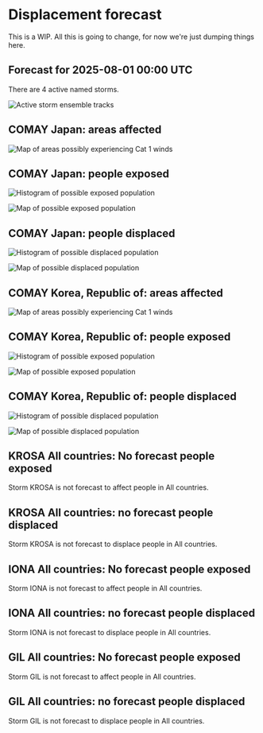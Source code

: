 # Displacement forecast

This is a WIP. All this is going to change, for now we're just dumping things here.
## Forecast for 2025-08-01 00:00 UTC

There are 4 active named storms.

![Active storm ensemble tracks](ECMWF_TC_tracks_20250801000000.png)

## COMAY Japan: areas affected

![Map of areas possibly experiencing Cat 1 winds](impact-map_TC_ECMWF_ens_COMAY_2025-08-01_00UTC_JPN_cat1.png)
## COMAY Japan: people exposed

![Histogram of possible exposed population](impact-histogram_TC_ECMWF_ens_COMAY_2025-08-01_00UTC_JPN_exposed.png)

![Map of possible exposed population](impact-map_TC_ECMWF_ens_COMAY_2025-08-01_00UTC_JPN_exposed.png)

## COMAY Japan: people displaced

![Histogram of possible displaced population](impact-histogram_TC_ECMWF_ens_COMAY_2025-08-01_00UTC_JPN_displaced.png)

![Map of possible displaced population](impact-map_TC_ECMWF_ens_COMAY_2025-08-01_00UTC_JPN_displaced.png)

## COMAY Korea, Republic of: areas affected

![Map of areas possibly experiencing Cat 1 winds](impact-map_TC_ECMWF_ens_COMAY_2025-08-01_00UTC_KOR_cat1.png)
## COMAY Korea, Republic of: people exposed

![Histogram of possible exposed population](impact-histogram_TC_ECMWF_ens_COMAY_2025-08-01_00UTC_KOR_exposed.png)

![Map of possible exposed population](impact-map_TC_ECMWF_ens_COMAY_2025-08-01_00UTC_KOR_exposed.png)

## COMAY Korea, Republic of: people displaced

![Histogram of possible displaced population](impact-histogram_TC_ECMWF_ens_COMAY_2025-08-01_00UTC_KOR_displaced.png)

![Map of possible displaced population](impact-map_TC_ECMWF_ens_COMAY_2025-08-01_00UTC_KOR_displaced.png)

## KROSA All countries: No forecast people exposed

Storm KROSA is not forecast to affect people in All countries.

## KROSA All countries: no forecast people displaced

Storm KROSA is not forecast to displace people in All countries.

## IONA All countries: No forecast people exposed

Storm IONA is not forecast to affect people in All countries.

## IONA All countries: no forecast people displaced

Storm IONA is not forecast to displace people in All countries.

## GIL All countries: No forecast people exposed

Storm GIL is not forecast to affect people in All countries.

## GIL All countries: no forecast people displaced

Storm GIL is not forecast to displace people in All countries.

